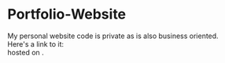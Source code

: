 # Portfolio-Website
My personal website code is private as is also business oriented. <br>
Here's a link to it: <br>
hosted on .
